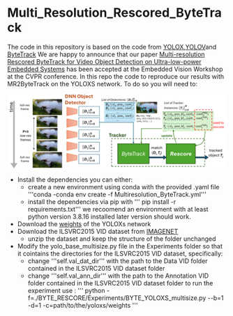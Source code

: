 #     Multi_Resolution_Rescored_ByteTrack

The code in this repository is based on the code from [YOLOX](https://github.com/Megvii-BaseDetection/YOLOX),[YOLOV](https://github.com/YuHengsss/YOLOV/tree/master)and [ByteTrack](https://github.com/ifzhang/ByteTrack)
We are happy to announce that our paper [Multi-resolution Rescored ByteTrack for Video Object Detection on Ultra-low-power Embedded Systems]() has been accepted at the Embedded Vision Workshop at the CVPR conference.
In this repo the code to reproduce our results with MR2ByteTrack on the YOLOXS network. To do so you will need to:

![How MR2ByteTrack works](./images/MR2_ByteTrack.png)

- Install the dependencies you can either:
    - create a new environment using conda with the provided .yaml file '''conda -conda env create -f Multiresolution_ByteTrack.yml'''
    - install the dependencies via pip with ''' pip install -r requirements.txt''' we recoomend an environment with at least python version 3.8.16 installed later version should work. 
- Download the [weights](https://drive.google.com/file/d/1n8wkByqpHdrGy6z9fsoZpBtTa0I3JOcG/view?usp=sharing) of the YOLOXs network
- Download the ILSVRC2015 VID dataset from [IMAGENET](https://image-net.org/challenges/LSVRC/2015/2015-downloads)
    - unzip the dataset and keep the structure of the folder unchanged
- Modify the yolo_base_multisize.py file in the Experiments folder so that it cointains the directories for the ILSVRC2015 VID dataset, specifically:
    - change '''self.val_dat_dir''' with the path to the Data VID folder contained in the ILSVRC2015 VID dataset folder
    - change '''self.val_ann_dir''' with the path to the Annotation VID folder contained in the ILSVRC2015 VID dataset folder
to run the experiment use :
    ''' python -f=./BYTE_RESCORE/Experiments/BYTE_YOLOXS_multisize.py --b=1 -d=1 -c=path/to/the/yoloxs/weights '''

